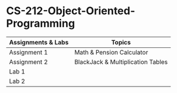# CS-212-Object-Oriented-Programming

| Assignments & Labs | Topics |
| -------------------| ------------- |
| Assignment 1  | Math & Pension Calculator  |
| Assignment 2  | BlackJack & Multiplication Tables  |
| Lab 1  |  |
| Lab 2  |  |
